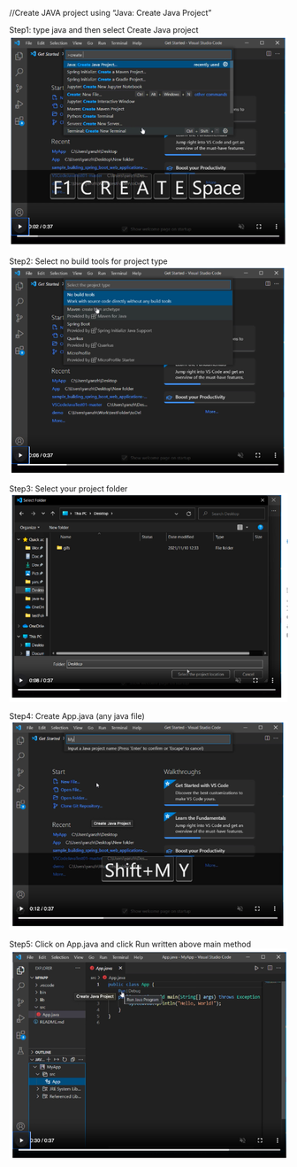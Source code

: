 //Create JAVA project using “Java: Create Java Project”

Step1:
type java and then select Create Java project
![alt text](ReadMeImages/image.png)

Step2:
Select no build tools for project type
![alt text](ReadMeImages/image-2.png)

Step3:
Select your project folder
![alt text](ReadMeImages/image-1.png)

Step4:
Create App.java (any java file)
![alt text](ReadMeImages/image-3.png)

Step5:
Click on App.java and click Run written above main method
![alt text](ReadMeImages/image-4.png)
